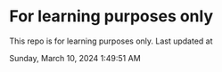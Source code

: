 # For learning purposes only
This repo is for learning purposes only.
Last updated at

Sunday, March 10, 2024 1:49:51 AM

